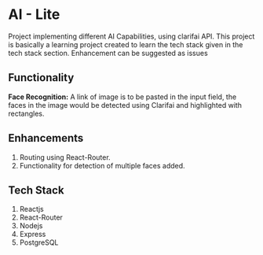 # AI - Lite
Project implementing different AI Capabilities, using clarifai API.
This project is basically a learning project created to learn the tech stack given in the tech stack section.
Enhancement can be suggested as issues

## Functionality
**Face Recognition:** A link of image is to be pasted in the input field, the faces in the image would be detected using Clarifai and highlighted with rectangles.

## Enhancements
1. Routing using React-Router.
2. Functionality for detection of multiple faces added.

## Tech Stack
1. Reactjs
2. React-Router
3. Nodejs
4. Express
5. PostgreSQL